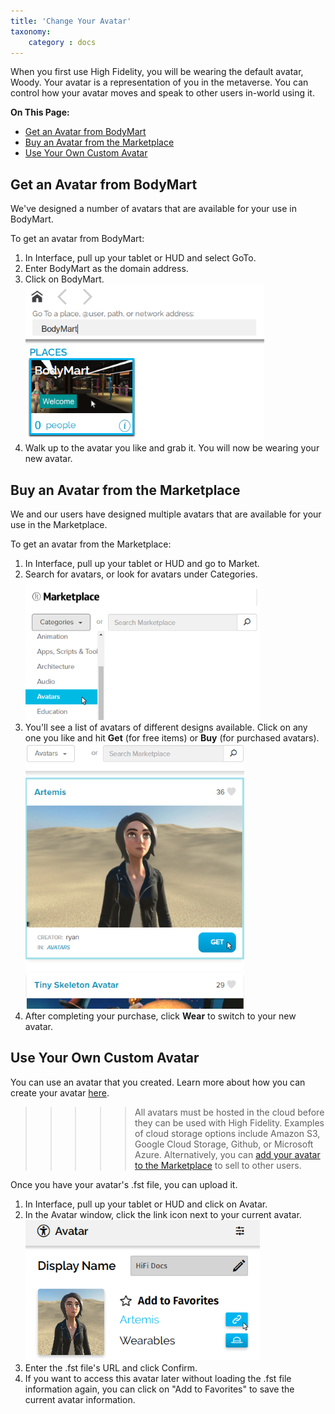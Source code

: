 ```yaml
---
title: 'Change Your Avatar'
taxonomy:
	category : docs
---
```


When you first use High Fidelity, you will be wearing the default avatar, Woody. Your avatar is a representation of you in the metaverse. You can control how your avatar moves and speak to other users in-world using it.

**On This Page:**

* [Get an Avatar from BodyMart](#get-an-avatar-from-bodymart)
* [Buy an Avatar from the Marketplace](#buy-an-avatar-from-the-marketplace)
* [Use Your Own Custom Avatar](#use-your-own-custom-avatar)

## Get an Avatar from BodyMart 
 
We've designed a number of avatars that are available for your use in BodyMart. 

To get an avatar from BodyMart:

1. In Interface, pull up your tablet or HUD and select GoTo.
2. Enter BodyMart as the domain address.
3. Click on BodyMart. ![](bodymart.png)
4. Walk up to the avatar you like and grab it. You will now be wearing your new avatar. 

## Buy an Avatar from the Marketplace

We and our users have designed multiple avatars that are available for your use in the Marketplace. 

To get an avatar from the Marketplace:

1. In Interface, pull up your tablet or HUD and go to Market. 
2. Search for avatars, or look for avatars under Categories. ![](market-avatar.PNG)
3. You'll see a list of avatars of different designs available. Click on any one you like and hit **Get** (for free items) or **Buy** (for purchased avatars). ![](avatars.PNG)
4. After completing your purchase, click **Wear** to switch to your new avatar. 

## Use Your Own Custom Avatar

You can use an avatar that you created. Learn more about how you can create your avatar [here](../create-avatars).

>>>>>All avatars must be hosted in the cloud before they can be used with High Fidelity. Examples of cloud storage options include Amazon S3, Google Cloud Storage, Github, or Microsoft Azure. Alternatively, you can [add your avatar to the Marketplace](../../../marketplace/sell/add-item) to sell to other users. 

Once you have your avatar's .fst file, you can upload it. 

1. In Interface, pull up your tablet or HUD and click on Avatar. 
2. In the Avatar window, click the link icon next to your current avatar. ![](avatar-link.png)
3. Enter the .fst file's URL and click Confirm.
4. If you want to access this avatar later without loading the .fst file information again, you can click on "Add to Favorites" to save the current avatar information.
